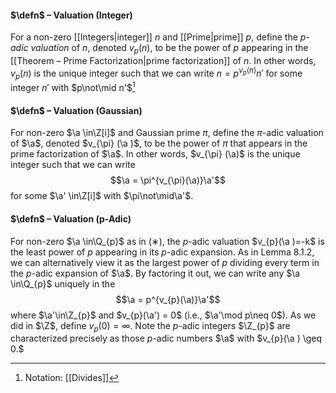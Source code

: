 #### $\defn$ – Valuation (Integer)
For a non-zero [[Integers|integer]] $n$ and [[Prime|prime]] $p$, define the $p$-*adic valuation* of $n$, denoted $v_{p}(n)$, to be the power of $p$ appearing in the [[Theorem – Prime Factorization|prime factorization]] of $n$. In other words, $v_{p}(n)$ is the unique integer such that we can write $n = p^{v_{p}(n)}n'$ for some integer $n'$ with $p\not\mid n'$[^1]

[^1]: Notation: [[Divides]]

#### $\defn$ – Valuation (Gaussian)
For non-zero $\a \in\Z[i]$ and Gaussian prime $\pi$, define the $\pi$-adic valuation of $\a$, 
denoted $v_{\pi} (\a )$, to be the power of $\pi$ that appears in the prime factorization of $\a$. 
In other words, $v_{\pi} (\a)$ is the unique integer such that we can write 
$$\a = \pi^{v_{\pi}(\a)}\a'$$
for some $\a' \in\Z[i]$ with $\pi\not\mid\a'$.

#### $\defn$ – Valuation (p-Adic)
For non-zero $\a \in\Q_{p}$ as in (∗), the $p$-adic valuation $v_{p}(\a )=-k$ is the least power of $p$ appearing in its $p$-adic expansion. As in Lemma 8.1.2, we can alternatively view it as the largest power of $p$ dividing every term in the $p$-adic expansion of $\a$. By factoring it out, we can write any $\a \in\Q_{p}$ uniquely in the $$\a = p^{v_{p}(\a)}\a'$$where $\a'\in\Z_{p}$ and $v_{p}(\a') = 0$ (i.e., $\a'\mod p\neq 0$). As we did in $\Z$, define $v_{p}(0) = \infty$. Note the $p$-adic integers $\Z_{p}$ are characterized precisely as those $p$-adic numbers $\a$ with $v_{p}(\a ) \geq 0.$